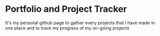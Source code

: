 # Portfolio and Project Tracker
It's my personal github page to gather every projects that I have made in one place and to track my progress of my on-going projects
